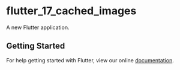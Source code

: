# flutter_17_cached_images

A new Flutter application.

## Getting Started

For help getting started with Flutter, view our online
[documentation](https://flutter.io/).
